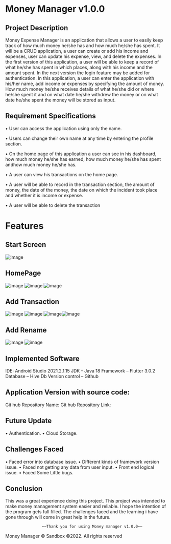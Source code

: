 # Money Manager v1.0.0
 ## Project Description

Money Expense Manager is an application that allows a user to easily keep track of how much money he/she has and how much he/she has spent. It will be a CRUD application, a user can create or add his income and expenses, user can update his expense, view, and delete the expenses. In the first version of this application, a user will be able to keep a record of what he/she has spent in which places, along with his income and the amount spent. In the next version the login feature may be added for authentication.
In this application, a user can enter the application with his/her name, add income or expenses by specifying the amount of money. How much money he/she receives details of what he/she did or where he/she spent it and on what date he/she withdrew the money or on what date he/she spent the money will be stored as input.

## Requirement Specifications
•	User can access the application using only the name.

•	Users can change their own name at any time by entering the profile section.

•	On the home page of this application a user can see in his dashboard, how much money he/she has earned, how much money he/she has spent andhow much money he/she has.

•	A user can view his transactions on the home page.

•	A user will be able to record in the transaction section, the amount of money, the date of the money, the date on which the incident took place and whether it is     income or expense.

•	A user will be able to delete the transaction


# Features 

## Start Screen
![image](https://user-images.githubusercontent.com/63856744/175022361-172239a3-f2d9-47f0-ae57-740c5d79ce1e.png)

                                                                                
## HomePage 
![image](https://user-images.githubusercontent.com/63856744/175022792-2c40ee3c-d16b-4247-b543-263ecb375b1b.png) ![image](https://user-images.githubusercontent.com/63856744/175022817-b5e45dcd-2220-4e15-b550-7ae608c5bc31.png) ![image](https://user-images.githubusercontent.com/63856744/175022834-3bd6d689-4334-463f-b9f5-3de6c2c1336a.png)

## Add Transaction
![image](https://user-images.githubusercontent.com/63856744/175022983-60083501-2f0d-45f4-bdce-dcf72356aa67.png) ![image](https://user-images.githubusercontent.com/63856744/175022997-9b92beae-3ce2-4eb7-b0ca-52965112c55a.png) ![image](https://user-images.githubusercontent.com/63856744/175023017-40d1a729-913c-4032-9d7e-49c453762427.png)![image](https://user-images.githubusercontent.com/63856744/175023031-a441324f-7b8d-4ce6-98d2-c8c2df32cae1.png)

##   Add Rename 


![image](https://user-images.githubusercontent.com/63856744/175023289-a7930e3f-3b21-483a-8024-8f636a3ede03.png) ![image](https://user-images.githubusercontent.com/63856744/175023311-1dbabfba-d9a9-493d-8750-0c3deb1959c3.png)

  
## Implemented Software

   IDE: Android Studio 2021.2.1.15
   JDK - Java 18
   Framework – Flutter 3.0.2 
   Database – Hive Db
   Version control – Github

## Application Version with source code:
Git hub Repository Name: 
Git hub Repository Link: 


## Future Update 
•	Authentication.
•	Cloud Storage.


## Challenges Faced 

•	Faced error into database issue.
•	Different kinds of framework version issue.
•	Faced not getting any data from user input.
•	Front end logical issue.
•	Faced Some Little bugs.

## Conclusion 
This was a great experience doing this project. This project was intended to make money management system easier and reliable. I hope the intention of the program gets full filled. The challenges faced and the learning i have gone through will come in great help in the future.


                    ~~Thank you for using Money manager v1.0.0~~ 








Money Manager © Sandbox 
©2022. All rights reserved




                  

                               

